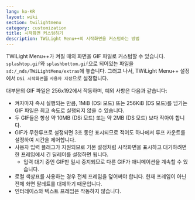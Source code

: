 ```yaml
---
lang: ko-KR
layout: wiki
section: twilightmenu
category: customization
title: 시작화면 커스텀하기
description: TWiLight Menu++의 시작화면을 커스텀하는 방법
---
```


TWiLight Menu++가 켜질 때의 화면을 GIF 파일로 커스텀할 수 있습니다. `splashtop.gif`와 `splashbottom.gif`으로 되어있는 파일을 `sd:/_nds/TWiLightMenu/extras`에 놓습니다. 그러고 나서, TWiLight Menu++ 설정에서 `DSi 시작화면`을 `사용자 지정`으로 설정합니다.

대부분의 GIF 파일은 256x192에서 작동하며, 예외 사항은 다음과 같습니다:
- 켜자마자 즉시 실행되는 만큼, 1MiB (DSi 모드) 또는 256KiB (DS 모드)를 넘기는 GIF 파일은 최고 속도로 실행되지 않을 수 있습니다.
- 두 GIF들은 항상 약 10MB (DSi 모드) 또는 약 2MB (DS 모드) 보다 작아야 합니다.
- GIF가 무한루프로 설정되면 3초 동안 표시되므로 적어도 하나에서 루프 카운트를 설정하여 시간을 제어합니다.
- 사용자 입력 플래그가 지원되므로 기본 설정처럼 시작화면을 표시하고 대기하려면 한 프레임에서 긴 딜레이를 설정하면 됩니다.
  - 입력 대기 중인 GIF만 일시 중지되므로 다른 GIF가 애니메이션을 계속할 수 있습니다.
- 로컬 색상표를 사용하는 경우 전체 프레임을 덮어써야 합니다. 현재 프레임이 아닌 전체 화면 팔레트를 대체하기 때문입니다.
- 인터레이스와 텍스트 프레임은 작동하지 않습니다.
